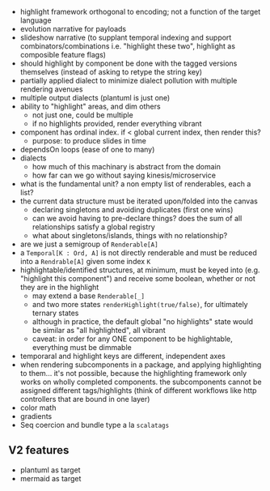 - highlight framework orthogonal to encoding; not a function of the target language
- evolution narrative for payloads
- slideshow narrative (to supplant temporal indexing and support combinators/combinations i.e. "highlight these two", highlight as composible feature flags)
- should highlight by component be done with the tagged versions themselves (instead of asking to retype the string key)
- partially applied dialect to minimize dialect pollution with multiple rendering avenues
- multiple output dialects (plantuml is just one)
- ability to "highlight" areas, and dim others
  - not just one, could be multiple
  - if no highlights provided, render everything vibrant
- component has ordinal index. if < global current index, then render this?
  - purpose: to produce slides in time
- dependsOn loops (ease of one to many)
- dialects
  - how much of this machinary is abstract from the domain
  - how far can we go without saying kinesis/microservice
- what is the fundamental unit? a non empty list of renderables, each a list?
- the current data structure must be iterated upon/folded into the canvas
  - declaring singletons and avoiding duplicates (first one wins)
  - can we avoid having to pre-declare things? does the sum of all relationships satisfy a global registry
  - what about singletons/islands, things with no relationship?
- are we just a semigroup of `Renderable[A]`
- a `Temporal[K : Ord, A]` is not directly renderable and must be reduced into a `Rendrable[A]` given some index `K`
- highlightable/identified structures, at minimum, must be keyed into (e.g. "highlight this component") and receive some boolean, whether or not they are in the highlight
  - may extend a base `Renderable[_]`
  - and two more states `renderHighlight(true/false)`, for ultimately ternary states
  - although in practice, the default global "no highlights" state would be similar as "all highlighted", all vibrant
  - caveat: in order for any ONE component to be highlightable, everything must be dimmable
- temporaral and highlight keys are different, independent axes
- when rendering subcomponents in a package, and applying highlighting to them... it's not possible, because the highlighting framework only works on wholly completed components. the subcomponents cannot be assigned different tags/highlights (think of different workflows like http controllers that are bound in one layer) 
- color math
- gradients
- Seq coercion and bundle type a la `scalatags`

## V2 features

- plantuml as target
- mermaid as target